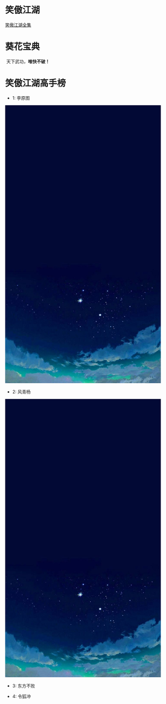 # 笑傲江湖
 [笑傲江湖全集](http://www.tensorflow.org)

# 葵花宝典
  天下武功，**唯快不破！**
  
# 笑傲江湖高手榜

* 1: 李原图

 ![lin](https://github.com/nizinizi/test008/blob/master/file02/WechatIMG59.jpeg?raw=true)
 
* 2: 风青杨

![lin](https://github.com/nizinizi/test008/blob/master/file02/WechatIMG59.jpeg?raw=true)

* 3: 东方不败

* 4: 令狐冲



